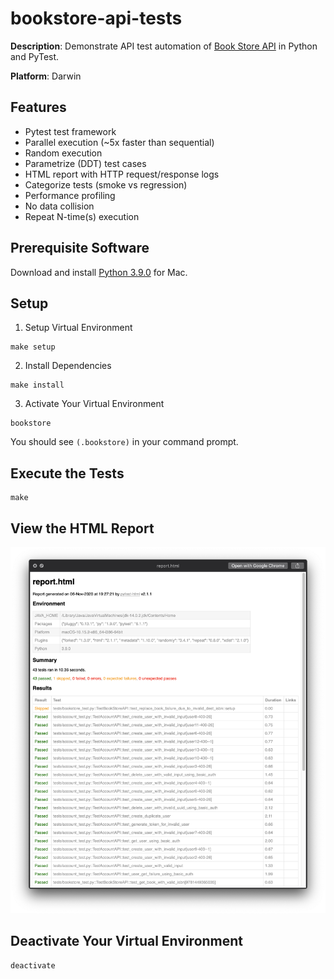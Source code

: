 # bookstore-api-tests

__Description__: Demonstrate API test automation of [Book Store API](https://demoqa.com/swagger) in Python and PyTest.

__Platform__: Darwin

## Features
 * Pytest test framework
 * Parallel execution (~5x faster than sequential)
 * Random execution
 * Parametrize (DDT) test cases
 * HTML report with HTTP request/response logs
 * Categorize tests (smoke vs regression)
 * Performance profiling
 * No data collision
 * Repeat N-time(s) execution

## Prerequisite Software

Download and install [Python 3.9.0](https://www.python.org/downloads/release/python-390/) for Mac.

## Setup

1. Setup Virtual Environment
```
make setup
```
2. Install Dependencies
```
make install
```
3. Activate Your Virtual Environment
```
bookstore
```
You should see ```(.bookstore)``` in your command prompt.

## Execute the Tests
```
make
```

## View the HTML Report
![reports/report.html](https://github.com/billychow68/bookstore-api-tests/blob/main/report.png)

## Deactivate Your Virtual Environment
```
deactivate
```
